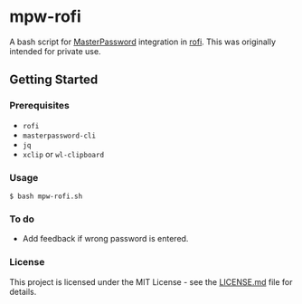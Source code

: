 # mpw-rofi
A bash script for [MasterPassword](https://gitlab.com/MasterPassword/MasterPassword) integration in [rofi](https://github.com/davatorium/rofi). This was originally intended for private use.
## Getting Started
### Prerequisites
- `rofi`
- `masterpassword-cli`
- `jq`
- `xclip` or `wl-clipboard`
### Usage
`$ bash mpw-rofi.sh`
### To do
- Add feedback if wrong password is entered.
### License
This project is licensed under the MIT License - see the [LICENSE.md](LICENSE.md) file for details.

